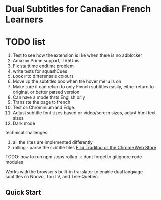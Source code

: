 # Dual Subtitles for Canadian French Learners

# TODO list
1. Test to see how the extension is like when there is no adblocker
2. Amazon Prime support, TV5Unis
3. Fix starttime endtime problem
5. write tests for squashCues
6. Look into differentiate colours
8. Move up the subtitles box when the hover menu is on
9. Make sure it can return to only French subtitles easily, either return to original, or better parsed version
10. Can have a mode thats English only
12. Translate the page to french
13. Test on Chrominium and Edge.
14. Adjust subtitle font sizes based on video/screen sizes, adjust html text sizes
15. Dark mode

technical challenges:
1. all the sites are implemented differently
2. rolling - parse the subtitle files
[Find Traditou on the Chrome Web Store](blah)

TODO: how to run
npm steps
rollup -c
dont forget to gitignore node modules

Works with the browser's built-in translator to enable dual language subtitles on Noovo, Tou TV, and Tele-Quebec.

## Quick Start